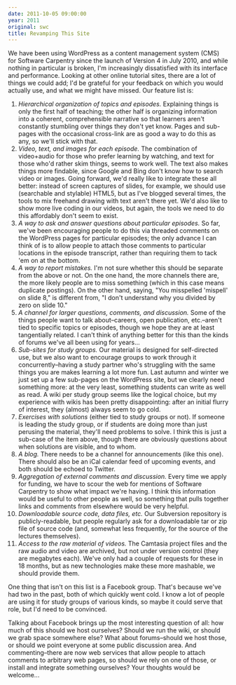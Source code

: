 ```yaml
---
date: 2011-10-05 09:00:00
year: 2011
original: swc
title: Revamping This Site
---
```

<p>We have been using WordPress as a content management system (CMS) for Software Carpentry since the launch of Version 4 in July 2010, and while nothing in particular is broken, I'm increasingly dissatisfied with its interface and performance. Looking at other online tutorial sites, there are a lot of things we could add; I'd be grateful for your feedback on which you would actually use, and what we might have missed. Our feature list is:</p>
<ol>
<li><em>Hierarchical organization of topics and episodes.</em> Explaining things is only the first half of teaching; the other half is organizing information into a coherent, comprehensible narrative so that learners aren't constantly stumbling over things they don't yet know. Pages and sub-pages with the occasional cross-link are as good a way to do this as any, so we'll stick with that.</li>
<li><em>Video, text, and images for each episode.</em> The combination of video+audio for those who prefer learning by watching, and text for those who'd rather skim things, seems to work well. The text also makes things more findable, since Google and Bing don't know how to search video or images. Going forward, we'd really like to integrate these all better: instead of screen captures of slides, for example, we should use (searchable and stylable) HTML5, but as I've blogged several times, the tools to mix freehand drawing with text aren't there yet. We'd also like to show more live coding in our videos, but again, the tools we need to do this affordably don't seem to exist.</li>
<li><em>A way to ask and answer questions about particular episodes.</em> So far, we've been encouraging people to do this via threaded comments on the WordPress pages for particular episodes; the only advance I can think of is to allow people to attach those comments to particular locations in the episode transcript, rather than requiring them to tack 'em on at the bottom.</li>
<li><em>A way to report mistakes.</em> I'm not sure whether this should be separate from the above or not. On the one hand, the more channels there are, the more likely people are to miss something (which in this case means duplicate postings). On the other hand, saying, "You misspelled 'mispell' on slide 8," is different from, "I don't understand why you divided by zero on slide 10."</li>
<li><em>A channel for larger questions, comments, and discussion.</em> Some of the things people want to talk about–careers, open publication, etc.–aren't tied to specific topics or episodes, though we hope they are at least tangentially related. I can't think of anything better for this than the kinds of forums we've all been using for years...</li>
<li><em>Sub-sites for study groups.</em> Our material is designed for self-directed use, but we also want to encourage groups to work through it concurrently–having a study partner who's struggling with the same things you are makes learning a lot more fun. Last autumn and winter we just set up a few sub-pages on the WordPress site, but we clearly need something more: at the very least, something students can write as well as read. A wiki per study group seems like the logical choice, but my experience with wikis has been pretty disappointing: after an initial flurry of interest, they (almost) always seem to go cold.</li>
<li><em>Exercises with solutions</em> (either tied to study groups or not). If someone is leading the study group, or if students are doing more than just perusing the material, they'll need problems to solve. I think this is just a sub-case of the item above, though there are obviously questions about when solutions are visible, and to whom.</li>
<li><em>A blog.</em> There needs to be a channel for announcements (like this one). There should also be an iCal calendar feed of upcoming events, and both should be echoed to Twitter.</li>
<li><em>Aggregation of external comments and discussion.</em> Every time we apply for funding, we have to scour the web for mentions of Software Carpentry to show what impact we're having. I think this information would be useful to other people as well, so something that pulls together links and comments from elsewhere would be very helpful.</li>
<li><em>Downloadable source code, data files, etc.</em> Our Subversion repository is publicly-readable, but people regularly ask for a downloadable tar or zip file of source code (and, somewhat less frequently, for the source of the lectures themselves).</li>
<li><em>Access to the raw material of videos.</em> The Camtasia project files and the raw audio and video are archived, but not under version control (they are megabytes each). We've only had a couple of requests for these in 18 months, but as new technologies make these more mashable, we should provide them.</li>
</ol>
<p>One thing that isn't on this list is a Facebook group. That's because we've had two in the past, both of which quickly went cold. I know a lot of people are using it for study groups of various kinds, so maybe it could serve that role, but I'd need to be convinced.</p>
<p>Talking about Facebook brings up the most interesting question of all: how much of this should we host ourselves? Should we run the wiki, or should we grab space somewhere else? What about forums–should we host those, or should we point everyone at some public discussion area. And commenting–there are now web services that allow people to attach comments to arbitrary web pages, so should we rely on one of those, or install and integrate something ourselves? Your thoughts would be welcome...</p>
